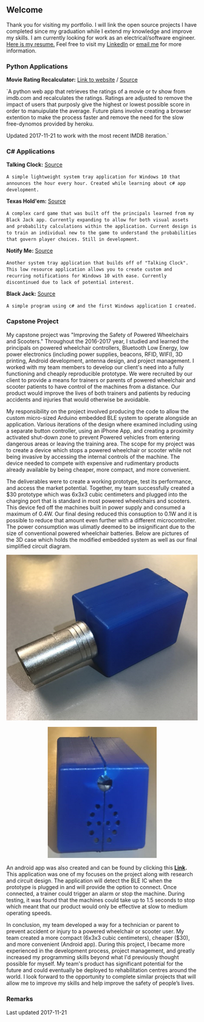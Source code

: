 ## Welcome

Thank you for visiting my portfolio. I will link the open source projects I have completed since my graduation while I extend my knowledge and improve my skills. I am currently looking for work as an electrical/software engineer. [Here is my resume.](https://github.com/joshglenen/Portfolio/blob/master/images/Resume%20of%20Josh%20Glenen.pdf) Feel free to visit my [LinkedIn](https://www.linkedin.com/in/joshglenen/) or [email me](mailto:josh.glenen.contact@gmail.com) for more information.



### Python Applications

**Movie Rating Recalculator:** [Link to website](https://raterecal.herokuapp.com/) / [Source](https://github.com/joshglenen/Rating-Recalculator/)

`A python web app that retrieves the ratings of a movie or tv show from imdb.com and recalculates the ratings. Ratings are adjusted to remove the impact of users that purposly give the highest or lowest possible score in order to manuipulate the average. Future plans involve creating a browser extention to make the process faster and remove the need for the slow free-dynomos provided by heroku.

Updated 2017-11-21 to work with the most recent IMDB iteration.`



### C# Applications

**Talking Clock:** [Source](https://github.com/joshglenen/Talking-Clock/)
  
`A simple lightweight system tray application for Windows 10 that announces the hour every hour. Created while learning about c# app development.`

**Texas Hold'em:** [Source](https://github.com/joshglenen/TexasHoldEm/)

`A complex card game that was built off the principals learned from my Black Jack app. Currently expanding to allow for both visual assets and probability calculations within the application. Current design is to train an individual new to the game to understand the probabilities that govern player choices. Still in development.`

**Notify Me:** [Source](https://github.com/joshglenen/Notify-Me/)

`Another system tray application that builds off of "Talking Clock". This low resource application allows you to create custom and       recurring notifications for Windows 10 with ease. Currently discontinued due to lack of potential interest.`

**Black Jack:** [Source](https://github.com/joshglenen/BlackJack/)

`A simple program using c# and the first Windows application I created.`


### Capstone Project

My capstone project was "Improving the Safety of Powered Wheelchairs and Scooters." Throughout the 2016-2017 year, I studied and learned the principals on powered wheelchair controllers, Bluetooth Low Energy, low power electronics (including power supplies, beacons, RFID, WIFI), 3D printing, Android development, antenna design, and project management. I worked with my team members to develop our client's need into a fully functioning and cheaply reproducible prototype. We were recruited by our client to provide a means for trainers or parents of powered wheelchair and scooter patients to have control of the machines from a distance. Our product would improve the lives of both trainers and patients by reducing accidents and injuries that would otherwise be avoidable.

My responsibility on the project involved producing the code to allow the custom micro-sized Arduino embedded BLE system to operate alongside an application. Various iterations of the design where examined including using a separate button controller, using an iPhone App, and creating a proximity activated shut-down zone to prevent Powered vehicles from entering dangerous areas or leaving the training area. The scope for my project was to create a device which stops a powered wheelchair or scooter while not being invasive by accessing the internal controls of the machine. The device needed to compete with expensive and rudimentary products already available by being cheaper, more compact, and more convenient.

The deliverables were to create a working prototype, test its performance, and access the market potential. Together, my team successfully created a $30 prototype which was 6x3x3 cubic centimeters and plugged into the charging port that is standard in most powered wheelchairs and scooters. This device fed off the machines built in power supply and consumed a maximum of 0.4W. Our final desing reduced this consuption to 0.1W and it is possible to reduce that amount even further with a different microcontroller. The power consumption was ulimatly deemed to be insignificant due to the size of conventional powered wheelchair batteries. Below are pictures of the 3D case which holds the modified embedded system as well as our final simplified circuit diagram.

<p align="center"> 
<img src="images/image001.png">
</p>
<p align="center"> 
<img src="images/image003.png">
</p>

An android app was also created and can be found by clicking this **[Link](https://play.google.com/store/apps/details?id=tartanrehab.timeoutbutton&hl=en).** This application was one of my focuses on the project along with research and circuit design. The application will detect the BLE IC when the prototype is plugged in and will provide the option to connect. Once connected, a trainer could trigger an alarm or stop the machine. During testing, it was found that the machines could take up to 1.5 seconds to stop which meant that our product would only be effective at slow to medium operating speeds. 

In conclusion, my team developed a way for a technician or parent to prevent accident or injury to a powered wheelchair or scooter user. My team created a more compact (6x3x3 cubic centimeters), cheaper ($30), and more convenient (Android app). During this project, I became more experienced in the development process, project management, and greatly increased my programming skills beyond what I'd previously thought possible for myself. My team's product has significant potential for the future and could eventually be deployed to rehabilitation centres around the world. I look forward to the opportunity to complete similar projects that will allow me to improve my skills and help improve the safety of people’s lives.

### Remarks

Last updated 2017-11-21

